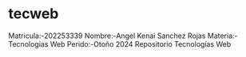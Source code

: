 # tecweb
Matricula:-202253339
Nombre:-Angel Kenai Sanchez Rojas
Materia:-Tecnologias Web
Perido:-Otoño 2024
Repositorio Tecnologías Web
